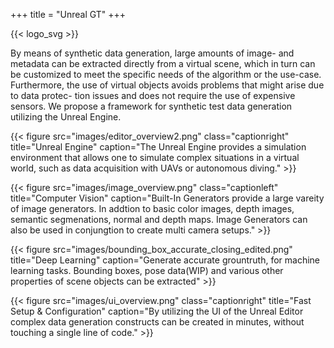 +++
title = "Unreal GT"
+++

{{< logo_svg >}}

By means of synthetic data generation, large amounts of image- and metadata can be extracted directly from a virtual scene, which in turn can be customized to meet the specific needs of the algorithm or the use-case. Furthermore, the use of virtual objects avoids problems that might arise due to data protec- tion issues and does not require the use of expensive sensors. We propose a framework for synthetic test data generation utilizing the Unreal Engine.

{{< figure src="images/editor_overview2.png" class="captionright" title="Unreal Engine" caption="The Unreal Engine provides a simulation environment that allows one to simulate complex situations in a virtual world, such as data acquisition with UAVs or autonomous diving." >}}

{{< figure src="images/image_overview.png" class="captionleft" title="Computer Vision" caption="Built-In Generators provide a large vareity of image generators. In addtion to basic color images, depth images, semantic segmenations, normal and depth maps. Image Generators can also be used in conjungtion to create multi camera setups." >}}


{{< figure src="images/bounding_box_accurate_closing_edited.png" title="Deep Learning" caption="Generate accurate grountruth, for machine learning tasks. Bounding boxes, pose data(WIP) and various other properties of scene objects can be extracted" >}}


{{< figure src="images/ui_overview.png" class="captionright" title="Fast Setup & Configuration" caption="By utilizing the UI of the Unreal Editor complex data generation constructs can be created in minutes, without touching a single line of code." >}}

<!---
<a href="./basics" class="btn btn-default" style="display: inline-block !important; font-size: 36px !important;">
Click here to get started!
</a>
-->